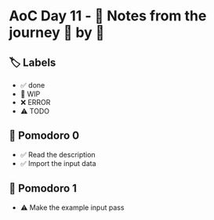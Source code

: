 # AoC Day 11 - 📝 Notes from the journey 🍅 by 🍅

## 🏷️ Labels

- ✅ done
- 🚧 WIP
- ❌ ERROR
- ⚠️ TODO

## 🍅 Pomodoro 0
- ✅ Read the description
- ✅ Import the input data

## 🍅 Pomodoro 1
- ⚠️ Make the example input pass
